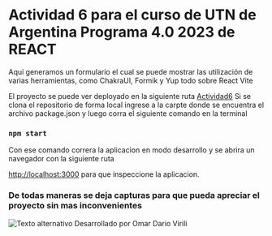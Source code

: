 # Actividad 6 para el curso de UTN de Argentina Programa 4.0 2023 de REACT
Aquí generamos un formulario el cual se puede mostrar las utilización de varias herramientas, como ChakraUI, Formik y Yup todo sobre React Vite

El proyecto se puede ver deployado en la siguiente ruta [Actividad6](https://odv144.github.io/ArgProTP5/)
Si se clona el repositorio de forma local ingrese a la carpte donde se encuentra el archivo package.json y luego corra el siguiente comando en la terminal
### `npm start`
Con ese comando correra la aplicacion en modo desarrollo y se abrira un navegador con la siguiente ruta

[http://localhost:3000](http://localhost:3000) para que inspeccione la aplicacion.

### De todas maneras se deja capturas para que pueda apreciar el proyecto sin mas inconvenientes
![Texto alternativo](https://i.postimg.cc/QxdMRmVq/actividad3.jpg "Captura pagina principal")
Desarrollado por Omar Dario Virili